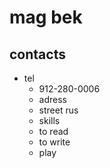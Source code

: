 # mag bek
## contacts
* tel
  + 912-280-0006
  * adress
  + street rus
  * skills
  + to read
  + to write
  + play
  

